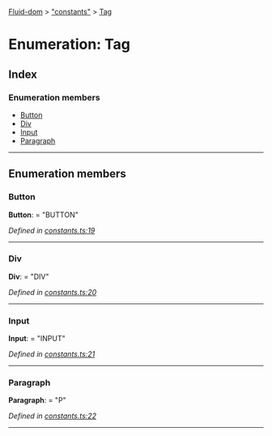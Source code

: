 [Fluid-dom](../README.md) > ["constants"](../modules/_constants_.md) > [Tag](../enums/_constants_.tag.md)

# Enumeration: Tag

## Index

### Enumeration members

* [Button](_constants_.tag.md#button)
* [Div](_constants_.tag.md#div)
* [Input](_constants_.tag.md#input)
* [Paragraph](_constants_.tag.md#paragraph)

---

## Enumeration members

<a id="button"></a>

###  Button

**Button**:  = "BUTTON"

*Defined in [constants.ts:19](https://github.com/WazzaMo/fluid-dom/blob/0ae4ee4/src/constants.ts#L19)*

___
<a id="div"></a>

###  Div

**Div**:  = "DIV"

*Defined in [constants.ts:20](https://github.com/WazzaMo/fluid-dom/blob/0ae4ee4/src/constants.ts#L20)*

___
<a id="input"></a>

###  Input

**Input**:  = "INPUT"

*Defined in [constants.ts:21](https://github.com/WazzaMo/fluid-dom/blob/0ae4ee4/src/constants.ts#L21)*

___
<a id="paragraph"></a>

###  Paragraph

**Paragraph**:  = "P"

*Defined in [constants.ts:22](https://github.com/WazzaMo/fluid-dom/blob/0ae4ee4/src/constants.ts#L22)*

___

